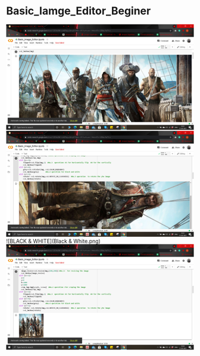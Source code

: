 # Basic_Iamge_Editor_Beginer
![ORIGINAL](Original.png)
![ROTATED](Rotated.png)
![BLACK & WHITE](Black & White.png)
![RESIZED](Resized.png)
